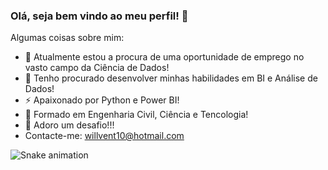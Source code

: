 ### Olá, seja bem vindo ao meu perfil! 👋

Algumas coisas sobre mim:
- 🔭 Atualmente estou a procura de uma oportunidade de emprego no vasto campo da Ciência de Dados!
- 🌱 Tenho procurado desenvolver minhas habilidades em BI e Análise de Dados! 
- ⚡ Apaixonado por Python e Power BI!
- 💬 Formado em Engenharia Civil, Ciência e Tencologia! 
- 👊 Adoro um desafio!!!
- Contacte-me: willvent10@hotmail.com

![Snake animation](https://github.com/willianventura10/willianventura10/blob/output/github-contribution-grid-snake.svg)

